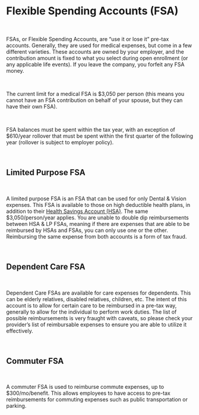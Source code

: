 # Flexible Spending Accounts (FSA)

&nbsp;  

FSAs, or Flexible Spending Accounts, are “use it or lose it” pre-tax accounts. Generally, they are used for medical expenses, but come in a few different varieties. These accounts are owned by your employer, and the contribution amount is fixed to what you select during open enrollment (or any applicable life events). If you leave the company, you forfeit any FSA money.

&nbsp;  

The current limit for a medical FSA is $3,050 per person (this means you cannot have an FSA contribution on behalf of your spouse, but they can have their own FSA).

&nbsp;  

FSA balances must be spent within the tax year, with an exception of $610/year rollover that must be spent within the first quarter of the following year (rollover is subject to employer policy).

&nbsp;  

## Limited Purpose FSA

&nbsp;  

A limited purpose FSA is an FSA that can be used for only Dental & Vision expenses. This FSA is available to those on high deductible health plans, in addition to their [Health Savings Account (HSA)](/tax-advantaged-accounts/hsa). The same $3,050/person/year applies. You are unable to double dip reimbursements between HSA & LP FSAs, meaning if there are expenses that are able to be reimbursed by HSAs and FSAs, you can only use one or the other. Reimbursing the same expense from both accounts is a form of tax fraud.

&nbsp;  

## Dependent Care FSA

&nbsp;  

Dependent Care FSAs are available for care expenses for dependents. This can be elderly relatives, disabled relatives, children, etc. The intent of this account is to allow for certain care to be reimbursed in a pre-tax way, generally to allow for the individual to perform work duties. The list of possible reimbursements is very fraught with caveats, so please check your provider’s list of reimbursable expenses to ensure you are able to utilize it effectively.

&nbsp;  

## Commuter FSA

&nbsp;  

A commuter FSA is used to reimburse commute expenses, up to $300/mo/benefit. This allows employees to have access to pre-tax reimbursements for commuting expenses such as public transportation or parking.
